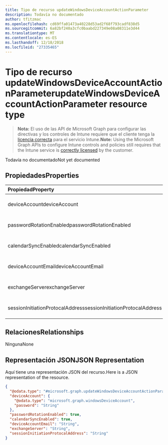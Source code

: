 ```yaml
---
title: Tipo de recurso updateWindowsDeviceAccountActionParameter
description: Todavía no documentado
author: tfitzmac
ms.openlocfilehash: cd69ffa01473a40228d53ad2f68f793cadf838d5
ms.sourcegitcommit: 6a82bf240a3cfc0baabd227349e08a08311e3d44
ms.translationtype: MT
ms.contentlocale: es-ES
ms.lasthandoff: 12/18/2018
ms.locfileid: "27335465"
---
```

# <a name="updatewindowsdeviceaccountactionparameter-resource-type"></a><span data-ttu-id="22f42-103">Tipo de recurso updateWindowsDeviceAccountActionParameter</span><span class="sxs-lookup"><span data-stu-id="22f42-103">updateWindowsDeviceAccountActionParameter resource type</span></span>

> <span data-ttu-id="22f42-104">**Nota:** El uso de las API de Microsoft Graph para configurar las directivas y los controles de Intune requiere que el cliente tenga la [licencia correcta](https://go.microsoft.com/fwlink/?linkid=839381) para el servicio Intune.</span><span class="sxs-lookup"><span data-stu-id="22f42-104">**Note:** Using the Microsoft Graph APIs to configure Intune controls and policies still requires that the Intune service is [correctly licensed](https://go.microsoft.com/fwlink/?linkid=839381) by the customer.</span></span>

<span data-ttu-id="22f42-105">Todavía no documentado</span><span class="sxs-lookup"><span data-stu-id="22f42-105">Not yet documented</span></span>
## <a name="properties"></a><span data-ttu-id="22f42-106">Propiedades</span><span class="sxs-lookup"><span data-stu-id="22f42-106">Properties</span></span>
|<span data-ttu-id="22f42-107">Propiedad</span><span class="sxs-lookup"><span data-stu-id="22f42-107">Property</span></span>|<span data-ttu-id="22f42-108">Tipo</span><span class="sxs-lookup"><span data-stu-id="22f42-108">Type</span></span>|<span data-ttu-id="22f42-109">Descripción</span><span class="sxs-lookup"><span data-stu-id="22f42-109">Description</span></span>|
|:---|:---|:---|
|<span data-ttu-id="22f42-110">deviceAccount</span><span class="sxs-lookup"><span data-stu-id="22f42-110">deviceAccount</span></span>|[<span data-ttu-id="22f42-111">windowsDeviceAccount</span><span class="sxs-lookup"><span data-stu-id="22f42-111">windowsDeviceAccount</span></span>](../resources/intune-devices-windowsdeviceaccount.md)|<span data-ttu-id="22f42-112">Todavía no documentado</span><span class="sxs-lookup"><span data-stu-id="22f42-112">Not yet documented</span></span>|
|<span data-ttu-id="22f42-113">passwordRotationEnabled</span><span class="sxs-lookup"><span data-stu-id="22f42-113">passwordRotationEnabled</span></span>|<span data-ttu-id="22f42-114">Booleano</span><span class="sxs-lookup"><span data-stu-id="22f42-114">Boolean</span></span>|<span data-ttu-id="22f42-115">Todavía no documentado</span><span class="sxs-lookup"><span data-stu-id="22f42-115">Not yet documented</span></span>|
|<span data-ttu-id="22f42-116">calendarSyncEnabled</span><span class="sxs-lookup"><span data-stu-id="22f42-116">calendarSyncEnabled</span></span>|<span data-ttu-id="22f42-117">Booleano</span><span class="sxs-lookup"><span data-stu-id="22f42-117">Boolean</span></span>|<span data-ttu-id="22f42-118">Todavía no documentado</span><span class="sxs-lookup"><span data-stu-id="22f42-118">Not yet documented</span></span>|
|<span data-ttu-id="22f42-119">deviceAccountEmail</span><span class="sxs-lookup"><span data-stu-id="22f42-119">deviceAccountEmail</span></span>|<span data-ttu-id="22f42-120">cadena</span><span class="sxs-lookup"><span data-stu-id="22f42-120">String</span></span>|<span data-ttu-id="22f42-121">Todavía no documentado</span><span class="sxs-lookup"><span data-stu-id="22f42-121">Not yet documented</span></span>|
|<span data-ttu-id="22f42-122">exchangeServer</span><span class="sxs-lookup"><span data-stu-id="22f42-122">exchangeServer</span></span>|<span data-ttu-id="22f42-123">cadena</span><span class="sxs-lookup"><span data-stu-id="22f42-123">String</span></span>|<span data-ttu-id="22f42-124">Todavía no documentado</span><span class="sxs-lookup"><span data-stu-id="22f42-124">Not yet documented</span></span>|
|<span data-ttu-id="22f42-125">sessionInitiationProtocalAddress</span><span class="sxs-lookup"><span data-stu-id="22f42-125">sessionInitiationProtocalAddress</span></span>|<span data-ttu-id="22f42-126">cadena</span><span class="sxs-lookup"><span data-stu-id="22f42-126">String</span></span>|<span data-ttu-id="22f42-127">Todavía no documentado</span><span class="sxs-lookup"><span data-stu-id="22f42-127">Not yet documented</span></span>|

## <a name="relationships"></a><span data-ttu-id="22f42-128">Relaciones</span><span class="sxs-lookup"><span data-stu-id="22f42-128">Relationships</span></span>
<span data-ttu-id="22f42-129">Ninguna</span><span class="sxs-lookup"><span data-stu-id="22f42-129">None</span></span>
## <a name="json-representation"></a><span data-ttu-id="22f42-130">Representación JSON</span><span class="sxs-lookup"><span data-stu-id="22f42-130">JSON Representation</span></span>
<span data-ttu-id="22f42-131">Aquí tiene una representación JSON del recurso.</span><span class="sxs-lookup"><span data-stu-id="22f42-131">Here is a JSON representation of the resource.</span></span>
<!-- {
  "blockType": "resource",
  "@odata.type": "microsoft.graph.updateWindowsDeviceAccountActionParameter"
}
-->
``` json
{
  "@odata.type": "#microsoft.graph.updateWindowsDeviceAccountActionParameter",
  "deviceAccount": {
    "@odata.type": "microsoft.graph.windowsDeviceAccount",
    "password": "String"
  },
  "passwordRotationEnabled": true,
  "calendarSyncEnabled": true,
  "deviceAccountEmail": "String",
  "exchangeServer": "String",
  "sessionInitiationProtocalAddress": "String"
}
```



